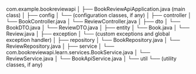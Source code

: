 com.example.bookreviewapi
│
├── BookReviewApiApplication.java (main class)
│
├── config
│   └── (configuration classes, if any)
│
├── controller
│   └── BookController.java
│   └── ReviewController.java
│
├── dto
│   └── BookDTO.java
│   └── ReviewDTO.java
│
├── entity
│   └── Book.java
│   └── Review.java
│
├── exception
│   └── (custom exceptions and global exception handler)
│
├── repository
│   └── BookRepository.java
│   └── ReviewRepository.java
│
├── service
│   └── com.bookreviewapi.learn.services.BookService.java
│   └── ReviewService.java
│   └── BookApiService.java
│
└── util
└── (utility classes, if any)